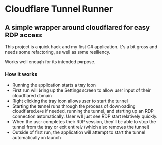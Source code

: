 # Cloudflare Tunnel Runner

## A simple wrapper around cloudflared for easy RDP access

This project is a quick hack and my first C# application. It's a bit gross and needs some refactoring, as well as some resiliency.

Works well enough for its intended purpose.

### How it works

- Running the application starts a tray icon
- First run will bring up the Settings screen to allow user input of their cloudflared domain
- Right clicking the tray icon allows user to start the tunnel
- Starting the tunnel runs through the process of downloading cloudflared.exe if needed, running the tunnel, and starting up an RDP connection automatically. User will just see RDP start relatively quickly.
- When the user completes their RDP session, they'll be able to stop the tunnel from the tray or exit entirely (which also removes the tunnel)
- Outside of first run, the application will attempt to start the tunnel automatically on launch
